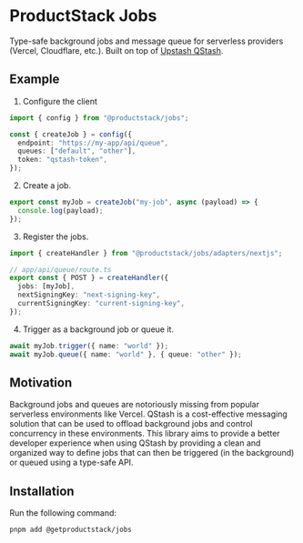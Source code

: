 # ProductStack Jobs

Type-safe background jobs and message queue for serverless providers (Vercel, Cloudflare, etc.). Built on top of
[Upstash QStash](https://upstash.com/docs/qstash/).

## Example

1. Configure the client

```ts
import { config } from "@productstack/jobs";

const { createJob } = config({
  endpoint: "https://my-app/api/queue",
  queues: ["default", "other"],
  token: "qstash-token",
});
```

2. Create a job.

```ts
export const myJob = createJob("my-job", async (payload) => {
  console.log(payload);
});
```

3. Register the jobs.

```ts
import { createHandler } from "@productstack/jobs/adapters/nextjs";

// app/api/queue/route.ts
export const { POST } = createHandler({
  jobs: [myJob],
  nextSigningKey: "next-signing-key",
  currentSigningKey: "current-signing-key",
});
```

4. Trigger as a background job or queue it.

```ts
await myJob.trigger({ name: "world" });
await myJob.queue({ name: "world" }, { queue: "other" });
```

## Motivation

Background jobs and queues are notoriously missing from popular serverless environments like Vercel. QStash is a cost-effective messaging solution that can be used to offload background jobs and control concurrency in these environments. This library aims to provide a better developer experience when using QStash by providing a clean and organized way to define jobs that can then be triggered (in the background) or queued using a type-safe API.

## Installation

Run the following command:

```sh
pnpm add @getproductstack/jobs
```
